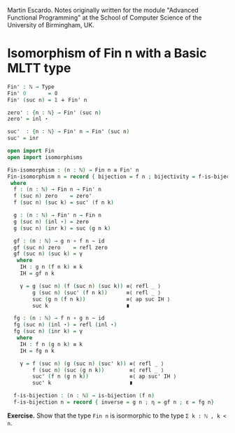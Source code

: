 
Martin Escardo.
Notes originally written for the module "Advanced Functional Programming"
at the School of Computer Science of the University of Birmingham, UK.


<!--
```agda
{-# OPTIONS --without-K --safe #-}

module Fin-functions where

open import prelude
```
-->

# Isomorphism of Fin n with a Basic MLTT type

```agda
Fin' : ℕ → Type
Fin' 0       = 𝟘
Fin' (suc n) = 𝟙 ∔ Fin' n

zero' : {n : ℕ} → Fin' (suc n)
zero' = inl ⋆

suc'  : {n : ℕ} → Fin' n → Fin' (suc n)
suc' = inr

open import Fin
open import isomorphisms

Fin-isomorphism : (n : ℕ) → Fin n ≅ Fin' n
Fin-isomorphism n = record { bijection = f n ; bijectivity = f-is-bijection n }
 where
  f : (n : ℕ) → Fin n → Fin' n
  f (suc n) zero    = zero'
  f (suc n) (suc k) = suc' (f n k)

  g : (n : ℕ) → Fin' n → Fin n
  g (suc n) (inl ⋆) = zero
  g (suc n) (inr k) = suc (g n k)

  gf : (n : ℕ) → g n ∘ f n ∼ id
  gf (suc n) zero    = refl zero
  gf (suc n) (suc k) = γ
   where
    IH : g n (f n k) ≡ k
    IH = gf n k

    γ = g (suc n) (f (suc n) (suc k)) ≡⟨ refl _ ⟩
        g (suc n) (suc' (f n k))      ≡⟨ refl _ ⟩
        suc (g n (f n k))             ≡⟨ ap suc IH ⟩
        suc k                         ∎

  fg : (n : ℕ) → f n ∘ g n ∼ id
  fg (suc n) (inl ⋆) = refl (inl ⋆)
  fg (suc n) (inr k) = γ
   where
    IH : f n (g n k) ≡ k
    IH = fg n k

    γ = f (suc n) (g (suc n) (suc' k)) ≡⟨ refl _ ⟩
        f (suc n) (suc (g n k))        ≡⟨ refl _ ⟩
        suc' (f n (g n k))             ≡⟨ ap suc' IH ⟩
        suc' k                         ∎

  f-is-bijection : (n : ℕ) → is-bijection (f n)
  f-is-bijection n = record { inverse = g n ; η = gf n ; ε = fg n}
```

**Exercise.** Show that the type `Fin n` is isormorphic to the type `Σ k : ℕ , k < n`.
